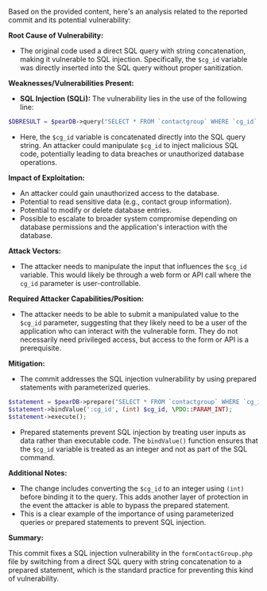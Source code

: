 Based on the provided content, here's an analysis related to the reported commit and its potential vulnerability:

**Root Cause of Vulnerability:**
- The original code used a direct SQL query with string concatenation, making it vulnerable to SQL injection. Specifically, the `$cg_id` variable was directly inserted into the SQL query without proper sanitization.

**Weaknesses/Vulnerabilities Present:**
- **SQL Injection (SQLi):** The vulnerability lies in the use of the following line:
```php
$DBRESULT = $pearDB->query("SELECT * FROM `contactgroup` WHERE `cg_id` = '" . $cg_id . "' LIMIT 1");
```
   - Here, the `$cg_id` variable is concatenated directly into the SQL query string. An attacker could manipulate `$cg_id` to inject malicious SQL code, potentially leading to data breaches or unauthorized database operations.

**Impact of Exploitation:**
- An attacker could gain unauthorized access to the database.
- Potential to read sensitive data (e.g., contact group information).
- Potential to modify or delete database entries.
- Possible to escalate to broader system compromise depending on database permissions and the application's interaction with the database.

**Attack Vectors:**
- The attacker needs to manipulate the input that influences the `$cg_id` variable. This would likely be through a web form or API call where the `cg_id` parameter is user-controllable.

**Required Attacker Capabilities/Position:**
- The attacker needs to be able to submit a manipulated value to the `$cg_id` parameter, suggesting that they likely need to be a user of the application who can interact with the vulnerable form. They do not necessarily need privileged access, but access to the form or API is a prerequisite.

**Mitigation:**
- The commit addresses the SQL injection vulnerability by using prepared statements with parameterized queries.
```php
$statement = $pearDB->prepare("SELECT * FROM `contactgroup` WHERE `cg_id` = :cg_id LIMIT 1");
$statement->bindValue(':cg_id', (int) $cg_id, \PDO::PARAM_INT);
$statement->execute();
```
   - Prepared statements prevent SQL injection by treating user inputs as data rather than executable code. The `bindValue()` function ensures that the `$cg_id` variable is treated as an integer and not as part of the SQL command.

**Additional Notes:**
- The change includes converting the `$cg_id` to an integer using `(int)` before binding it to the query. This adds another layer of protection in the event the attacker is able to bypass the prepared statement.
- This is a clear example of the importance of using parameterized queries or prepared statements to prevent SQL injection.

**Summary:**

This commit fixes a SQL injection vulnerability in the `formContactGroup.php` file by switching from a direct SQL query with string concatenation to a prepared statement, which is the standard practice for preventing this kind of vulnerability.